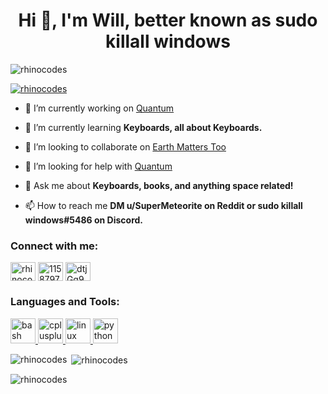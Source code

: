 <h1 align="center">Hi 👋, I'm Will, better known as sudo killall windows</h1>

<p align="left"> <img src="https://komarev.com/ghpvc/?username=rhinocodes&label=Profile%20views&color=0e75b6&style=flat" alt="rhinocodes" /> </p>

<p align="left"> <a href="https://github.com/ryo-ma/github-profile-trophy"><img src="https://github-profile-trophy.vercel.app/?username=rhinocodes" alt="rhinocodes" /></a> </p>

- 🔭 I’m currently working on [Quantum](https://github.com/quantum-package-manager/quantum)

- 🌱 I’m currently learning **Keyboards, all about Keyboards.**

- 👯 I’m looking to collaborate on [Earth Matters Too](https://discord.gg/JdMHghvZya)

- 🤝 I’m looking for help with [Quantum](https://github.com/quantum-package-manager/quantum)

- 💬 Ask me about **Keyboards, books, and anything space related!**

- 📫 How to reach me **DM u/SuperMeteorite on Reddit or sudo killall windows#5486 on Discord.**

<h3 align="left">Connect with me:</h3>
<p align="left">
<a href="https://dev.to/rhinocodes" target="blank"><img align="center" src="https://cdn.jsdelivr.net/npm/simple-icons@3.0.1/icons/dev-dot-to.svg" alt="rhinocodes" height="30" width="40" /></a>
<a href="https://stackoverflow.com/users/11587973" target="blank"><img align="center" src="https://cdn.jsdelivr.net/npm/simple-icons@3.0.1/icons/stackoverflow.svg" alt="11587973" height="30" width="40" /></a>
<a href="https://discord.gg/dtjGq9VteB" target="blank"><img align="center" src="https://cdn.jsdelivr.net/npm/simple-icons@3.0.1/icons/discord.svg" alt="dtjGq9VteB" height="30" width="40" /></a>
</p>

<h3 align="left">Languages and Tools:</h3>
<p align="left"> <a href="https://www.gnu.org/software/bash/" target="_blank"> <img src="https://www.vectorlogo.zone/logos/gnu_bash/gnu_bash-icon.svg" alt="bash" width="40" height="40"/> </a> <a href="https://www.w3schools.com/cpp/" target="_blank"> <img src="https://devicons.github.io/devicon/devicon.git/icons/cplusplus/cplusplus-original.svg" alt="cplusplus" width="40" height="40"/> </a> <a href="https://www.linux.org/" target="_blank"> <img src="https://devicons.github.io/devicon/devicon.git/icons/linux/linux-original.svg" alt="linux" width="40" height="40"/> </a> <a href="https://www.python.org" target="_blank"> <img src="https://devicons.github.io/devicon/devicon.git/icons/python/python-original.svg" alt="python" width="40" height="40"/> </a> </p>

<p><img align="left" src="https://github-readme-stats.vercel.app/api/top-langs?username=rhinocodes&show_icons=true&locale=en&layout=compact" alt="rhinocodes" /></p>

<p>&nbsp;<img align="center" src="https://github-readme-stats.vercel.app/api?username=rhinocodes&show_icons=true&locale=en" alt="rhinocodes" /></p>

<p><img align="center" src="https://github-readme-streak-stats.herokuapp.com/?user=rhinocodes&" alt="rhinocodes" /></p>
